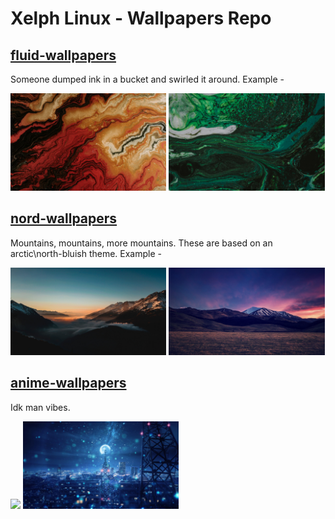 # Xelph Linux - Wallpapers Repo

## [fluid-wallpapers](.\usr\share\backgrounds\fluid-wallpapers) 

Someone dumped ink in a bucket and swirled it around. Example -

<p align="left">
    <img width="49.5%" src="usr\share\backgrounds\fluid-wallpapers\16.jpg" />
    <img width="49.5%" src="usr\share\backgrounds\fluid-wallpapers\17.jpg" />
</p>

## [nord-wallpapers](.\usr\share\backgrounds\nord-wallpapers)

Mountains, mountains, more mountains. These are based on an arctic\north-bluish theme. Example - 

<p align="left">
  <img width="49.5%" src="usr\share\backgrounds\mountain-wallpapers\08.jpg" />
  <img width="49.5%" src="usr\share\backgrounds\mountain-wallpapers\25.jpg" />
</p>

## [anime-wallpapers](usr\share\backgrounds\anime-wallpapers)

Idk man vibes.

<p align="left">
  <img width="49.5%" src="usr\share\backgrounds\anime-wallpapers\05.jpg" />
    <img width="49.5%" src="usr\share\backgrounds\anime-wallpapers\03.jpg" />
</p>